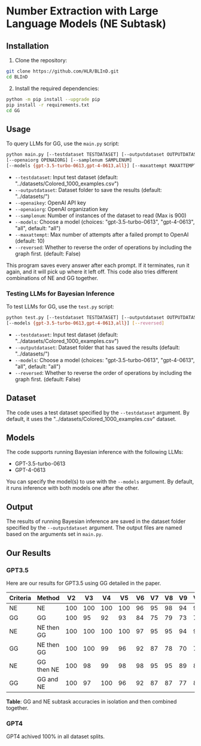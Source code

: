 # Number Extraction with Large Language Models (NE Subtask)

## Installation

1. Clone the repository:
```bash
git clone https://github.com/HLR/BLInD.git
cd BLInD
```
2. Install the required dependencies:
```bash
python -m pip install --upgrade pip
pip install -r requirements.txt
cd GG
```

## Usage

To query LLMs for GG, use the `main.py` script:
```bash
python main.py [--testdataset TESTDATASET] [--outputdataset OUTPUTDATASET] [--openaikey OPENAIKEY]
[--openaiorg OPENAIORG] [--samplenum SAMPLENUM]
[--models {gpt-3.5-turbo-0613,gpt-4-0613,all}] [--maxattempt MAXATTEMPT] [--reversed]
```

- `--testdataset`: Input test dataset (default: "../datasets/Colored_1000_examples.csv")
- `--outputdataset`: Dataset folder to save the results (default: "../datasets/")
- `--openaikey`: OpenAI API key
- `--openaiorg`: OpenAI organization key
- `--samplenum`: Number of instances of the dataset to read (Max is 900)
- `--models`: Choose a model (choices: "gpt-3.5-turbo-0613", "gpt-4-0613", "all", default: "all")
- `--maxattempt`: Max number of attempts after a failed prompt to OpenAI (default: 10)
- `--reversed`: Whether to reverse the order of operations by including the graph first. (default: False)

This program saves every answer after each prompt. If it terminates, run it again, and it will pick up where it left off. This code also tries different combinations of NE and GG together.

### Testing LLMs for Bayesian Inference

To test LLMs for GG, use the `test.py` script:
```bash
python test.py [--testdataset TESTDATASET] [--outputdataset OUTPUTDATASET]
[--models {gpt-3.5-turbo-0613,gpt-4-0613,all}] [--reversed]
```

- `--testdataset`: Input test dataset (default: "../datasets/Colored_1000_examples.csv")
- `--outputdataset`: Dataset folder that has saved the results (default: "../datasets/")
- `--models`: Choose a model (choices: "gpt-3.5-turbo-0613", "gpt-4-0613", "all", default: "all")
- `--reversed`: Whether to reverse the order of operations by including the graph first. (default: False)

  
## Dataset

The code uses a test dataset specified by the `--testdataset` argument. By default, it uses the "../datasets/Colored_1000_examples.csv" dataset.

## Models

The code supports running Bayesian inference with the following LLMs:
- GPT-3.5-turbo-0613
- GPT-4-0613

You can specify the model(s) to use with the `--models` argument. By default, it runs inference with both models one after the other.

## Output

The results of running Bayesian inference are saved in the dataset folder specified by the `--outputdataset` argument. The output files are named based on the arguments set in `main.py`.

## Our Results

### GPT3.5

Here are our results for GPT3.5 using GG detailed in the paper.

| Criteria | Method      | V2  | V3  | V4  | V5  | V6  | V7  | V8  | V9  | V10 |
|----------|-------------|-----|-----|-----|-----|-----|-----|-----|-----|-----|
| NE       | NE          | 100 | 100 | 100 | 100 | 96  | 95  | 98  | 94  | 94  |
| GG       | GG          | 100 | 95  | 92  | 93  | 84  | 75  | 79  | 73  | 78  |
| NE       | NE then GG  | 100 | 100 | 100 | 100 | 97  | 95  | 95  | 94  | 95  |
| GG       | NE then GG  | 100 | 100 | 99  | 96  | 92  | 87  | 78  | 70  | 76  |
| NE       | GG then NE  | 100 | 98  | 99  | 98  | 98  | 95  | 95  | 89  | 84  |
| GG       | GG and NE   | 100 | 97  | 100 | 96  | 92  | 87  | 87  | 77  | 82  |

**Table**: GG and NE subtask accuracies in isolation and then combined together. 

### GPT4

GPT4 achived 100% in all dataset splits.


